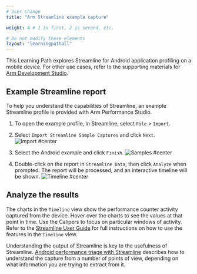 ```yaml
---
# User change
title: "Arm Streamline example capture"

weight: 4 # 1 is first, 2 is second, etc.

# Do not modify these elements
layout: "learningpathall"
---
```

This Learning Path explores Streamline for Android application profiling on a mobile device. For other use cases, refer to the supporting materials for [Arm Development Studio](https://developer.arm.com/Tools%20and%20Software/Arm%20Development%20Studio).

## Example Streamline report

To help you understand the capabilities of Streamline, an example Streamline profile is provided with Arm Performance Studio.

1. To open the example profile, in Streamline, select `File` > `Import`.
1. Select `Import Streamline Sample Captures` and click `Next`.
    ![Import #center](images/import.png "Import Streamline Sample Captures")

1. Select the Android example and click `Finish`.
    ![Samples #center](images/samples.png "Select sample captures")

1. Double-click on the report in `Streamline Data`, then click `Analyze` when prompted. The report will be processed, and an interactive timeline will be shown.
![Timeline #center](images/timeline.png "Streamline Timeline")

## Analyze the results

The charts in the `Timeline` view show the performance counter activity captured from the device. Hover over the charts to see the values at that point in time. Use the Calipers to focus on particular windows of activity. Refer to the [Streamline User Guide](https://developer.arm.com/documentation/101816/latest/Analyze-your-capture) for full instructions on how to use the features in the `Timeline` view.

Understanding the output of Streamline is key to the usefulness of Streamline. [Android performance triage with Streamline](https://developer.arm.com/documentation/102540/latest/) describes how to understand the capture from a number of points of view, depending on what information you are trying to extract from it.
